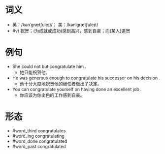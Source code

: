 # 词义
- 英：/kənˈɡrætʃuleɪt/； 美：/kənˈɡrætʃuleɪt/
- #vt 祝贺；(为成就或成功)感到高兴，感到自豪；向(某人)道贺
# 例句
- She could not but congratulate him .
	- 她只能祝贺他。
- He was generous enough to congratulate his successor on his decision .
	- 他十分大度地祝贺他的继任者做出了决定。
- You can congratulate yourself on having done an excellent job .
	- 你应该为你出色的工作感到自豪。
# 形态
- #word_third congratulates
- #word_ing congratulating
- #word_done congratulated
- #word_past congratulated
